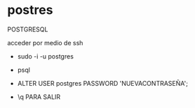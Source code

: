 # postres
POSTGRESQL 


acceder por medio de ssh

- sudo -i -u postgres


- psql


- ALTER USER postgres PASSWORD 'NUEVACONTRASEÑA';

- \q  PARA SALIR

  



